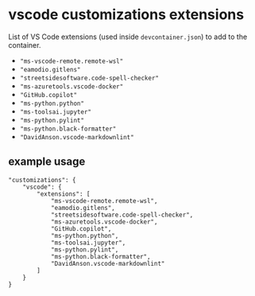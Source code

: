 # vscode customizations extensions

List of VS Code extensions (used inside `devcontainer.json`) to add to the container.

* `"ms-vscode-remote.remote-wsl"`
* `"eamodio.gitlens"`
* `"streetsidesoftware.code-spell-checker"`
* `"ms-azuretools.vscode-docker"`
* `"GitHub.copilot"`
* `"ms-python.python"`
* `"ms-toolsai.jupyter"`
* `"ms-python.pylint"`
* `"ms-python.black-formatter"`
* `"DavidAnson.vscode-markdownlint"`

## example usage

```jsonc
"customizations": {
    "vscode": {
        "extensions": [
            "ms-vscode-remote.remote-wsl",
            "eamodio.gitlens",
            "streetsidesoftware.code-spell-checker",
            "ms-azuretools.vscode-docker",
            "GitHub.copilot",
            "ms-python.python",
            "ms-toolsai.jupyter", 
            "ms-python.pylint",
            "ms-python.black-formatter",
            "DavidAnson.vscode-markdownlint"
        ]
    }
}
```
